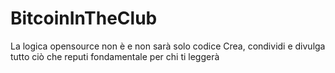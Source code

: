 # BitcoinInTheClub
La logica opensource non è e non sarà solo codice
Crea, condividi e divulga tutto ciò che reputi fondamentale per chi ti leggerà
